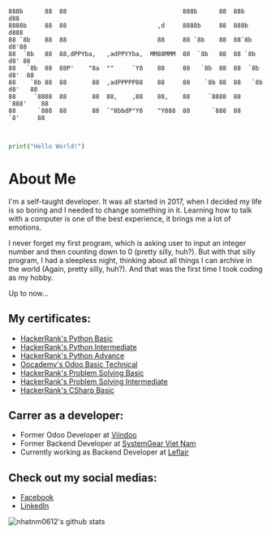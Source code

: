 ```
                                                                                 
888b      88  88                                888b      88  88b           d88  
8888b     88  88                         ,d     8888b     88  888b         d888  
88 `8b    88  88                         88     88 `8b    88  88`8b       d8'88  
88  `8b   88  88,dPPYba,   ,adPPYYba,  MM88MMM  88  `8b   88  88 `8b     d8' 88  
88   `8b  88  88P'    "8a  ""     `Y8    88     88   `8b  88  88  `8b   d8'  88  
88    `8b 88  88       88  ,adPPPPP88    88     88    `8b 88  88   `8b d8'   88  
88     `8888  88       88  88,    ,88    88,    88     `8888  88    `888'    88  
88      `888  88       88  `"8bbdP"Y8    "Y888  88      `888  88     `8'     88  
                                                                                 
                                                                                 
```

```python
print("Hello World!")
```

About Me
========

I'm a self-taught developer. It was all started in 2017, when I decided my life
is so boring and I needed to change something in it. Learning how to talk with
a computer is one of the best experience, it brings me a lot of emotions.

I never forget my first program, which is asking user to input an integer
number and then counting down to 0 (pretty silly, huh?). But with that silly
program, I had a sleepless night, thinking about all things I can archive in
the world (Again, pretty silly, huh?). And that was the first time I took
coding as my hobby.

Up to now...

My certificates:
----------------

- [HackerRank's Python Basic](https://www.hackerrank.com/certificates/5cafa2371003)
- [HackerRank's Python Intermediate](https://www.hackerrank.com/certificates/1ab07caaee19)
- [HackerRank's Python Advance](https://www.hackerrank.com/certificates/8bd670394b5b)
- [Oocademy's Odoo Basic Technical](https://www.oocademy.com/exam/certificate/4b270f8c-b8f7-40b5-bcb1-0e7462da3090)
- [HackerRank's Problem Solving Basic](https://www.hackerrank.com/certificates/699df47f8b58)
- [HackerRank's Problem Solving Intermediate](https://www.hackerrank.com/certificates/27aec7896c7c)
- [HackerRank's CSharp Basic](https://www.hackerrank.com/certificates/5245ea63194b)

Carrer as a developer:
----------------------

- Former Odoo Developer at [Viindoo](https://www.viindoo.com)
- Former Backend Developer at [SystemGear Viet Nam](https://www.systemgear-vietnam.com/vn)
- Currently working as Backend Developer at [Leflair](https://www.leflair.com/)

Check out my social medias:
---------------------------

- [Facebook](https://www.facebook.com/Onimaru0612)
- [LinkedIn](https://www.linkedin.com/in/nhat-nguyen-minh-696007218/)

![nhatnm0612's github stats](https://github-readme-stats.vercel.app/api?username=nhatnm0612&show_icons=true)

